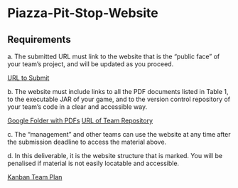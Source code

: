 # Piazza-Pit-Stop-Website

## Requirements 
a. The submitted URL must link to the website that is the “public face” of your team’s
project, and will be updated as you proceed.

  [URL to Submit](https://nforryan.github.io/Piazza-Pit-Stop-Website.github.io/)

b. The website must include links to all the PDF documents listed in Table 1, to the
executable JAR of your game, and to the version control repository of your team’s
code in a clear and accessible way.

  [Google Folder with PDFs](https://drive.google.com/drive/folders/1HqTt7sEzjKwzgU0pQ6_n8mGDk44Nttaq?usp=drive_link)
  [URL of Team Repository](https://github.com/tomowen02/piazza-pitstop)

c. The “management” and other teams can use the website at any time after the
submission deadline to access the material above.

d. In this deliverable, it is the website structure that is marked. You will be penalised if
material is not easily locatable and accessible.

  [Kanban Team Plan](https://drive.google.com/drive/folders/1ycXO9xwJknlI1KIJXcWiNwFYXndVZxGr?usp=drive_link)
